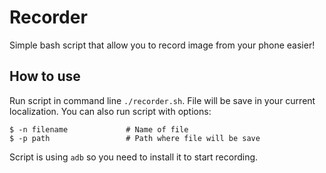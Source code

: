 # Recorder

Simple bash script that allow you to record image from your phone easier!

## How to use

Run script in command line `./recorder.sh`. File will be save in your current localization.
You can also run script with options:
```
$ -n filename             # Name of file
$ -p path                 # Path where file will be save
```

Script is using `adb` so you need to install it to start recording.